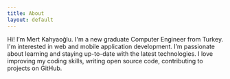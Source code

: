 ```yaml
---
title: About
layout: default
---
```


Hi! I’m Mert Kahyaoğlu. I'm a new graduate Computer Engineer from Turkey. I'm interested in web and mobile application development. I’m passionate about learning and staying up-to-date with the latest technologies. I love improving my coding skills, writing open source code, contributing to projects on GitHub.